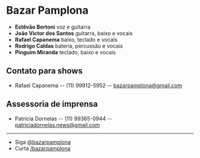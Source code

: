 # Bazar Pamplona

* **Estêvão Bertoni** voz e guitarra
* **João Victor dos Santos** guitarra, baixo e vocais 
* **Rafael Capanema** baixo, teclado e vocais 
* **Rodrigo Caldas** bateria, percussão e vocais 
* **Pinguim Miranda** teclado, baixo e vocais

## Contato para shows

- Rafael Capanema
-- (11) 99912-5952 
-- [bazarpamplona@gmail.com](mailto:bazarpamplona@gmail.com)

## Assessoria de imprensa

- Patrícia Dornelas 
-- (11) 99365-0944
-- [patriciadornelas.news@gmail.com](mailto:patriciadornelas.news@gmail.com)

---

* Siga [@bazarpamplona](https://twitter.com/bazarpamplona)
* Curta [/bazarpamplona](https://www.facebook.com/bazarpamplona)